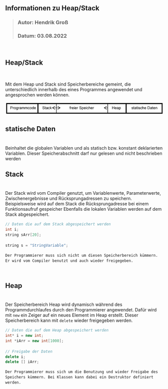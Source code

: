 ## Informationen zu Heap/Stack
>### Autor: Hendrik Groß
>### Datum: 03.08.2022
<br>

## Heap/Stack
<br>

Mit dem Heap und Stack sind Speicherbereiche gemeint, die unterschiedlich innerhalb des eines Programmes angewendet und angesprochen werden können.

![Bild](../Ressourcen/Screenshot%202022-08-04%20124905.png)
<br>

## statische Daten
# 
Beinhaltet die globalen Variablen und als statisch bzw. konstant deklarierten Variablen. Dieser Speicherabschnitt darf nur gelesen und nicht beschrieben werden 
<br>

## Stack
# 
Der Stack wird vom Compiler genutzt, um Variablenwerte, Parameterwerte, Zwischenergebnisse und Rücksprungadressen zu speichern. Beispielsweise wird auf dem Stack die Rücksprungadresse bei einem Funktionsaufruf gespeicher Ebenfalls die lokalen Variablen werden auf dem Stack abgespeichert.
```cpp
// Daten die auf dem Stack abgespeichert werden
int i;
string sArr[20];

string s = "StringVariable";
```
`Der Programmierer muss sich nicht um diesen Speicherbereich kümmern. Er wird vom Compiler benutzt und auch wieder freigegeben.` 

<br>

## Heap
# 
Der Speicherbereich Heap wird dynamisch während des Programmdurchlaufes durch den Programmierer angewendet. Dafür wird mit `new` ein Zeiger auf ein neues Element im Heap erstellt. Dieser Speicherbereich kann mit `delete` wieder freigegeben werden.
```cpp
// Daten die auf dem Heap abgespeichert werden
int* i = new int;
int *iArr = new int[1000];

// Freigabe der Daten
delete i; 
delete [] iArr;
```
`Der Programmierer muss sich um die Benutzung und wieder Freigabe des Speichers kümmern. Bei Klassen kann dabei ein Destruktor definiert werden.` 